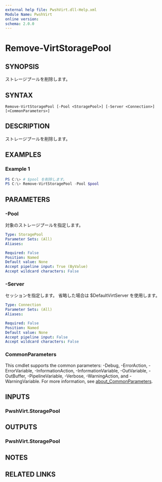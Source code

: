 ```yaml
---
external help file: PwshVirt.dll-Help.xml
Module Name: PwshVirt
online version:
schema: 2.0.0
---
```


# Remove-VirtStoragePool

## SYNOPSIS
ストレージプールを削除します。

## SYNTAX

```
Remove-VirtStoragePool [-Pool <StoragePool>] [-Server <Connection>] [<CommonParameters>]
```

## DESCRIPTION
ストレージプールを削除します。

## EXAMPLES

### Example 1
```powershell
PS C:\> # $pool を削除します。
PS C:\> Remove-VirtStoragePool -Pool $pool
```

## PARAMETERS

### -Pool
対象のストレージプールを指定します。

```yaml
Type: StoragePool
Parameter Sets: (All)
Aliases:

Required: False
Position: Named
Default value: None
Accept pipeline input: True (ByValue)
Accept wildcard characters: False
```

### -Server
セッションを指定します。
省略した場合は $DefaultVirtServer を使用します。

```yaml
Type: Connection
Parameter Sets: (All)
Aliases:

Required: False
Position: Named
Default value: None
Accept pipeline input: False
Accept wildcard characters: False
```

### CommonParameters
This cmdlet supports the common parameters: -Debug, -ErrorAction, -ErrorVariable, -InformationAction, -InformationVariable, -OutVariable, -OutBuffer, -PipelineVariable, -Verbose, -WarningAction, and -WarningVariable. For more information, see [about_CommonParameters](http://go.microsoft.com/fwlink/?LinkID=113216).

## INPUTS

### PwshVirt.StoragePool

## OUTPUTS

### PwshVirt.StoragePool

## NOTES

## RELATED LINKS
